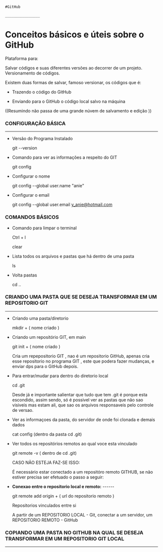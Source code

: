                                                                               #GitHub 
                                                                          ________________

# Conceitos básicos e úteis sobre o GitHub

Plataforma para:

Salvar códigos e suas diferentes versões ao decorrer de um projeto. Versionamento de códigos.

Existem duas formas de salvar, famoso versionar, os códigos que é:

* Trazendo o código do GitHub
  
* Enviando para o GitHub o código local salvo na máquina 

((Resumindo não passa de uma grande núvem de salvamento e edição ))

### CONFIGURAÇÃO BÁSICA
___________________________

* Versão do Programa Instalado
  
  git --version

* Comando para ver as informações a respeito do GIT
  
  git config

* Configurar o nome
  
  git config --global user.name "anie"
  
* Configurar o email
  
  git config --global user.email y_anie@hotmail.com

### COMANDOS BÁSICOS


* Comando para limpar o terminal
  
  Ctrl + l

  clear

* Lista todos os arquivos e pastas que há dentro de uma pasta
  
  ls

* Volta pastas
  
  cd ..

###  CRIANDO UMA PASTA QUE SE DESEJA TRANSFORMAR EM UM REPOSITORIO GIT 
_______________________________________________________________________

* Criando uma pasta/diretorio
  
  mkdir + ( nome criado )

* Criando um repositório GIT, em main
  
  git init + ( nome criado )

  Cria um repepositorio GIT , nao é um repositorio GitHub, apenas cria esse repositorio no 
  programa GIT , este que podera fazer mudanças, e enviar dps para o GitHub depois.

* Para entrar/mudar para dentro do diretorio local
  
  cd .git

  Desde já e importante salientar que tudo que tem .git é porque esta escondido, assim sendo, 
  só é possivel ver as pastas que não sao visiveis mas estam ali, que sao os arquivos 
  responsaveis pelo controle de versao.

* Ver as informaçoes da pasta, do servidor de onde foi clonada e demais dados
  
   cat config (dentro da pasta cd .git)

* Ver todos os repositórios remotos ao qual voce esta vinculado

  git remote -v  ( dentro de cd .git)

  CASO NÃO ESTEJA FAZ-SE ISSO:
  
  É necessário estar conectado a um repositóro remoto GITHUB, se não estiver precisa ser 
  efetuado o passo a seguir:

* **Conexao entre o repositorio local e remoto:**
              ------

  git remote add origin + ( url do repositorio remoto )

  Repositorios vinculados entre si

  A partir de um REPOSITORIO LOCAL - Git, conectar a um servidor, um REPOSITORIO REMOTO - 
  GitHub

### COPIANDO UMA PASTA NO GITHUB NA QUAL SE DESEJA TRANSFORMAR EM UM REPOSITORIO GIT LOCAL
_______________________________________________________________________________________________




  

  

  
  
  


  

  
  


  
  












